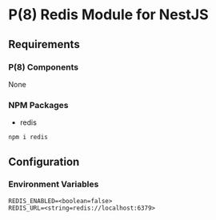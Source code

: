 # P(8) Redis Module for NestJS

## Requirements

### P(8) Components

None

### NPM Packages

- redis

```shell
npm i redis
```

## Configuration

### Environment Variables

```dotenv
REDIS_ENABLED=<boolean=false>
REDIS_URL=<string=redis://localhost:6379>
```
